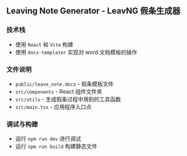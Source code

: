 ## Leaving Note Generator - LeavNG 假条生成器

### 技术栈

- 使用 `React` 和 `Vite` 构建
- 使用 `docx-templater` 实现对 word 文档模板的操作

### 文件说明

- `public/leave_note.docx` - 假条模板文件
- `src/components` - React 组件文件夹
- `src/utils` - 生成假条过程中用到的工具函数
- `src/main.tsx` - 应用程序入口点

### 调试与构建

- 运行 `npm run dev` 进行调试
- 运行 `npm run build` 构建静态文件